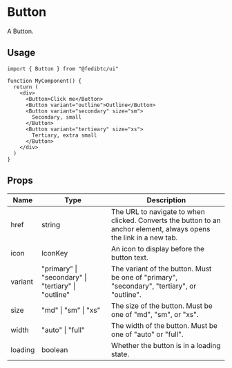 # Button

A Button.

## Usage

```tsx
import { Button } from "@fedibtc/ui"

function MyComponent() {
  return (
    <div>
      <Button>Click me</Button>
      <Button variant="outline">Outline</Button>
      <Button variant="secondary" size="sm">
        Secondary, small
      </Button>
      <Button variant="tertieary" size="xs">
        Tertiary, extra small
      </Button>
    </div>
  )
}
```

## Props

| Name    | Type                                                | Description                                                                                                        |
| ------- | --------------------------------------------------- | ------------------------------------------------------------------------------------------------------------------ |
| href    | string                                              | The URL to navigate to when clicked. Converts the button to an anchor element, always opens the link in a new tab. |
| icon    | IconKey                                             | An icon to display before the button text.                                                                         |
| variant | "primary" \| "secondary" \| "tertiary" \| "outline" | The variant of the button. Must be one of "primary", "secondary", "tertiary", or "outline".                        |
| size    | "md" \| "sm" \| "xs"                                | The size of the button. Must be one of "md", "sm", or "xs".                                                        |
| width   | "auto" \| "full"                                    | The width of the button. Must be one of "auto" or "full".                                                          |
| loading | boolean                                             | Whether the button is in a loading state.                                                                          |
